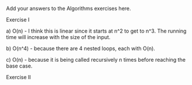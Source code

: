 Add your answers to the Algorithms exercises here.

Exercise I

a) O(n) - I think this is linear since it starts at n^2 to get to n^3. The running time will increase with the size of the input.

b) O(n^4) - because there are 4 nested loops, each with O(n).

c) O(n) - because it is being called recursively n times before reaching the base case.


Exercise II